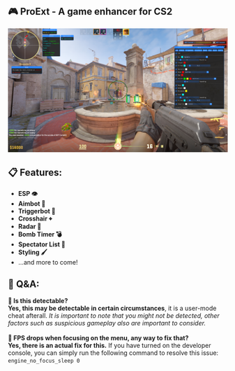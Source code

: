 <!--
## ⚠️ Notice
### 📌 This project has been abandoned and further development is halted.
Feel free to [fork this repo](https://github.com/vytrol/ProExt/forks) if you'd like to continue this project - ensure that proper credits are included in your fork, as per the MIT license.<br><br>
In the meanwhile, here are some alternatives:
- 👉 [@TKazer/CS2_External](https://github.com/TKazer/CS2_External)
- 👉 [@CowNowK/AimStarCS2](https://github.com/CowNowK/AimStarCS2)
- 👉 [@Valthrun/Valthrun](https://github.com/Valthrun/Valthrun)
-->

## 🎮 ProExt - A game enhancer for CS2
![showcase](./Showcase.png)
## 📋 Features:
- **ESP 👁️**
- **Aimbot 🎯**
- **Triggerbot 💨**
- **Crosshair ⌖**
- **Radar 📡**
- **Bomb Timer 💣**
- **Spectator List 👀**
- **Styling 🖌️**
- ...and more to come!
## 💬 Q&A:
**🤔  Is this detectable?** <br>
**Yes, this may be detectable in certain circumstances**, it is a user-mode cheat afterall. *It is important to note that you might not be detected, other factors such as suspicious gameplay also are important to consider.*<br><br>
**🤔  FPS drops when focusing on the menu, any way to fix that?** <br>
**Yes, there is an actual fix for this.** If you have turned on the developer console, you can simply run the following command to resolve this issue:<br><code>engine_no_focus_sleep 0</code><br><br>